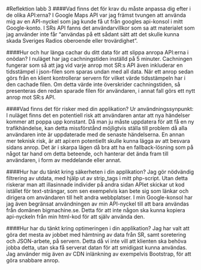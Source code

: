 #Reflektion labb 3
####Vad finns det för krav du måste anpassa dig efter i de olika API:erna?
I Google Maps API var jag främst tvungen att använda mig av en API-nyckel som jag kunde få ut från googles api-konsol i mitt Google-konto.
I SRs API fanns det användarvillkor som sa att materialet som jag använder inte får “användas på ett sådant sätt att det skulle kunna skada Sveriges Radios oberoende eller trovärdighet”. 

####Hur och hur länga cachar du ditt data för att slippa anropa API:erna i onödan?
I nuläget har jag cachningstiden inställd på 5 minuter. Cachningen fungerar som så att jag vid varje anrop mot SR:s API även inkluderar en tidsstämpel i json-filen som sparas undan med all data. När ett anrop sedan görs från en klient kontrollerar servern för vilket värde tidsstämpeln har i den cachade filen. Om detta värde inte överskrider cachningstiden, så presenteras den redan sparade filen för användaren, i annat fall görs ett nytt anrop mot SR:s API.

####Vad finns det för risker med din applikation?
Ur användningssynpunkt: I nuläget finns det en potentiell risk att användaren antar att nya händelser kommer att poppa upp konstant. Då man ju måste uppdatera för att få en ny trafikhändelse, kan detta missförstånd möjligtvis ställa till problem då alla användaren inte är uppdaterade med de senaste händelserna.
En annan mer teknisk risk, är att api:ern potentiellt skulle kunna lägga av att besvara sidans anrop. Det är i skarpa lägen då bra att ha en fallback-lösning som på något tar hand om detta beteende, och hanterar det ända fram till användaren, i form av meddelande eller annat.

####Hur har du tänkt kring säkerheten i din applikation?
Jag gör nödvändig filtrering av utdata, med hjälp ut av strip_tags i mitt php-script. Utan detta riskerar man att illasinnade individer på andra sidan APIet skickar ut kod istället för text-strängar, som sen exempelvis kan bete sig som länkar och dirigera om användaren till helt andra webbplatser.
I min Google-konsol har jag även begränsat användningen av min API-nyckel till att bara användas från domänen bigmachine.se. Detta för att inte någon ska kunna kopiera api-nyckeln från min html-kod för att själv använda den.

####Hur har du tänkt kring optimeringen i din applikation?
Jag har valt att göra det mesta av jobbet med hämtning av data från SR, samt soretering och JSON-arbete, på servern. Detta då vi inte vill att klienten ska behöva jobba detta, utan ska få serverat datan för att smidigast kunna användas.
Jag använder mig även av CDN inlänkning av exempelvis Bootstrap, för att göra snabbare anrop.
